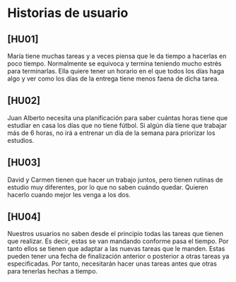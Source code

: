 # Historias de usuario
## [HU01] 
María tiene muchas tareas y a veces piensa que le da tiempo a hacerlas en poco tiempo. Normalmente se equivoca y termina teniendo mucho estrés para terminarlas. Ella quiere tener un horario en el que todos los días haga algo y ver como los días de la entrega tiene menos faena de dicha tarea.

## [HU02]
Juan Alberto necesita una planificación para saber cuántas horas tiene que estudiar en casa los días que no tiene fútbol. Si algún día tiene que trabajar más de 6 horas, no irá a entrenar un día de la semana para priorizar los estudios.

## [HU03]
David y Carmen tienen que hacer un trabajo juntos, pero tienen rutinas de estudio muy diferentes, por lo que no saben cuándo quedar. Quieren hacerlo cuando mejor les venga a los dos.

## [HU04]
Nuestros usuarios no saben desde el principio todas las tareas que tienen que realizar. Es decir, estas
se van mandando conforme pasa el tiempo. Por tanto ellos se tienen que adaptar a las nuevas tareas
que le manden. Estas pueden tener una fecha de finalización anterior o posterior a otras tareas ya especificadas. Por tanto, necesitarán hacer unas tareas antes que otras para tenerlas hechas a tiempo.
